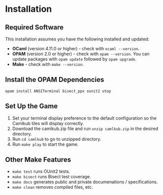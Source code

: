 # Installation

## Required Software
This installation assumes you have the following installed and updated:
- **OCaml** (version 4.11.0 or higher) - check with `ocaml --version`.
- **OPAM** (version 2.0 or higher) - check with `opam --version`. You can update packages with `opam update` followed by `opam upgrade`.
- **Make** - check with `make --version`.

## Install the OPAM Dependencies
`opam install ANSITerminal bisect_ppx ounit2 utop`

## Set Up the Game
1. Set your terminal display preference to the default configuration so the Camlkub tiles will display correctly. 
2. Download the camlkub.zip file and run `unzip camlkub.zip` in the desired directory.
3. Run `cd camlkub` to go to unzipped directory.
4. Run `make play` to start the game.

## Other Make Features
- `make test` runs OUnit2 tests.
- `make bisect` runs Bisect test coverage.
- `make docs` generates public and private documenations / specifications.
- `make clean` removes compiled files, etc.